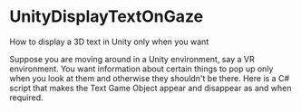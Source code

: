 # UnityDisplayTextOnGaze
How to display a 3D text in Unity only when you want

Suppose you are moving around in a Unity environment, say a VR environment. You want information about certain things to pop up only when you look at them and otherwise they shouldn't be there. Here is a C# script that makes the Text Game Object appear and disappear as and when required. 
